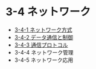 # 3-4 ネットワーク

- [3-4-1 ネットワーク方式](3-4-1ネットワーク方式.md)
- [3-4-2 データ通信と制御](3-4-2データ通信と制御.md)
- [3-4-3 通信プロトコル](3-4-3通信プロトコル.md)
- 3-4-4 ネットワーク管理
- 3-4-5 ネットワーク応用
